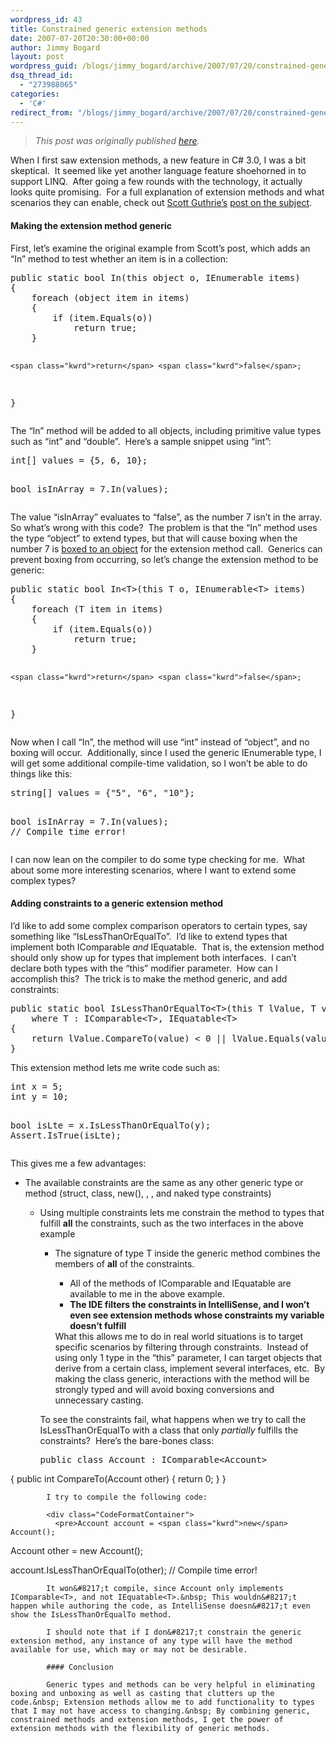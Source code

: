 ```yaml
---
wordpress_id: 43
title: Constrained generic extension methods
date: 2007-07-20T20:30:00+00:00
author: Jimmy Bogard
layout: post
wordpress_guid: /blogs/jimmy_bogard/archive/2007/07/20/constrained-generic-extension-methods.aspx
dsq_thread_id:
  - "273988065"
categories:
  - 'C#'
redirect_from: "/blogs/jimmy_bogard/archive/2007/07/20/constrained-generic-extension-methods.aspx/"
---
```

> _This post was originally published [here](http://grabbagoft.blogspot.com/2007/07/constrained-generic-extension-methods.html)._

When I first saw extension methods, a new feature in C# 3.0, I was a bit skeptical.&nbsp; It seemed like yet another language feature shoehorned in to support LINQ.&nbsp; After going a few rounds with the technology, it actually looks quite promising.&nbsp; For a full explanation of extension methods and what scenarios they can enable, check out [Scott Guthrie&#8217;s](http://weblogs.asp.net/scottgu/) [post on the subject](http://weblogs.asp.net/scottgu/archive/2007/03/13/new-orcas-language-feature-extension-methods.aspx).

#### Making the extension method generic

First, let&#8217;s examine the original example from Scott&#8217;s post, which adds an &#8220;In&#8221; method to test whether an item is in a collection:

<div class="CodeFormatContainer">
  <pre><span class="kwrd">public</span> <span class="kwrd">static</span> <span class="kwrd">bool</span> In(<span class="kwrd">this</span> <span class="kwrd">object</span> o, IEnumerable items)
{
    <span class="kwrd">foreach</span> (<span class="kwrd">object</span> item <span class="kwrd">in</span> items)
    {
        <span class="kwrd">if</span> (item.Equals(o))
            <span class="kwrd">return</span> <span class="kwrd">true</span>;
    }

    <span class="kwrd">return</span> <span class="kwrd">false</span>;
}</pre>
</div>

The &#8220;In&#8221; method will be added to all objects, including&nbsp;primitive value types such as&nbsp;&#8220;int&#8221; and&nbsp;&#8220;double&#8221;.&nbsp; Here&#8217;s a sample snippet using &#8220;int&#8221;:

<div class="CodeFormatContainer">
  <pre><span class="kwrd">int</span>[] values = {5, 6, 10};

<span class="kwrd">bool</span> isInArray = 7.In(values);</pre>
</div>

The value &#8220;isInArray&#8221; evaluates to &#8220;false&#8221;, as the number 7 isn&#8217;t in the array.&nbsp; So what&#8217;s wrong with this code?&nbsp; The problem is that the &#8220;In&#8221; method uses the type &#8220;object&#8221; to extend types, but that will cause boxing when the number 7 is [boxed to an object](http://www.codersource.net/csharp_boxing_unboxing.html) for the extension method call.&nbsp; Generics can prevent boxing from occurring, so let&#8217;s change the extension method to be generic:

<div class="CodeFormatContainer">
  <pre><span class="kwrd">public</span> <span class="kwrd">static</span> <span class="kwrd">bool</span> In&lt;T&gt;(<span class="kwrd">this</span> T o, IEnumerable&lt;T&gt; items)
{
    <span class="kwrd">foreach</span> (T item <span class="kwrd">in</span> items)
    {
        <span class="kwrd">if</span> (item.Equals(o))
            <span class="kwrd">return</span> <span class="kwrd">true</span>;
    }

    <span class="kwrd">return</span> <span class="kwrd">false</span>;
}</pre>
</div>

Now when I call &#8220;In&#8221;,&nbsp;the method will use &#8220;int&#8221; instead of &#8220;object&#8221;,&nbsp;and no boxing will occur.&nbsp; Additionally, since I used&nbsp;the generic&nbsp;IEnumerable<T> type, I will get&nbsp;some additional compile-time validation, so I won&#8217;t be able to do things like this:

<div class="CodeFormatContainer">
  <pre><span class="kwrd">string</span>[] values = {<span class="str">"5"</span>, <span class="str">"6"</span>, <span class="str">"10"</span>};

<span class="kwrd">bool</span> isInArray = 7.In(values); <span class="rem">// Compile time error!</span></pre>
</div>

I can now lean on the compiler to do some type checking for me.&nbsp; What about some more interesting scenarios, where I want to extend some complex types?

#### Adding constraints to a generic extension method

I&#8217;d like to add some complex comparison operators to certain types, say something like &#8220;IsLessThanOrEqualTo&#8221;.&nbsp; I&#8217;d like to extend types that implement both IComparable<T> _and_ IEquatable<T>.&nbsp; That is, the extension method should only show up for types that implement both interfaces.&nbsp; I can&#8217;t declare both types with the &#8220;this&#8221; modifier parameter.&nbsp; How can I accomplish this?&nbsp; The trick is to make the method generic, and add constraints:

<div class="CodeFormatContainer">
  <pre><span class="kwrd">public</span> <span class="kwrd">static</span> <span class="kwrd">bool</span> IsLessThanOrEqualTo&lt;T&gt;(<span class="kwrd">this</span> T lValue, T <span class="kwrd">value</span>)
    <span class="kwrd">where</span> T : IComparable&lt;T&gt;, IEquatable&lt;T&gt;
{
    <span class="kwrd">return</span> lValue.CompareTo(<span class="kwrd">value</span>) &lt; 0 || lValue.Equals(<span class="kwrd">value</span>);
}</pre>
</div>

This&nbsp;extension method&nbsp;lets me write code such as:

<div class="CodeFormatContainer">
  <pre><span class="kwrd">int</span> x = 5;
<span class="kwrd">int</span> y = 10;

<span class="kwrd">bool</span> isLte = x.IsLessThanOrEqualTo(y);
Assert.IsTrue(isLte);</pre>
</div>

This gives me a few advantages:

  * The available constraints are the same as any other generic type or method (struct, class, new(), <base class>, <interface>, and naked type constraints) 
      * Using multiple constraints lets me constrain the method to types that fulfill **all** the constraints, such as the two interfaces in the above example 
          * The signature of type T inside the generic method combines the members of&nbsp;**all** of the constraints. 
              * All of the methods of IComparable<T> and IEquatable<T> are available to me in the above example.
              * **The IDE filters the constraints in IntelliSense, and I won&#8217;t even see&nbsp;extension methods whose constraints&nbsp;my variable doesn&#8217;t fulfill**</ul> 
            What this allows me to do in real world situations is to target specific scenarios by filtering through constraints.&nbsp; Instead of using only 1 type in the &#8220;this&#8221; parameter, I can target objects that derive from a certain class, implement several interfaces, etc.&nbsp; By making the class generic, interactions with the method will be strongly typed and will avoid boxing conversions and unnecessary casting.
            
            To see the constraints fail, what happens when we try to call the IsLessThanOrEqualTo with a class that only _partially_ fulfills the constraints?&nbsp; Here&#8217;s the bare-bones class:
            
            <div class="CodeFormatContainer">
              <pre><span class="kwrd">public</span> <span class="kwrd">class</span> Account : IComparable&lt;Account&gt;
{
    <span class="kwrd">public</span> <span class="kwrd">int</span> CompareTo(Account other)
    {
        <span class="kwrd">return</span> 0;
    }
}</pre>
            </div>
            
            I try to compile the following code:
            
            <div class="CodeFormatContainer">
              <pre>Account account = <span class="kwrd">new</span> Account();
Account other = <span class="kwrd">new</span> Account();

account.IsLessThanOrEqualTo(other); <span class="rem">// Compile time error!</span></pre>
            </div>
            
            It won&#8217;t compile, since Account only implements IComparable<T>, and not IEquatable<T>.&nbsp; This wouldn&#8217;t happen while authoring the code, as IntelliSense doesn&#8217;t even show the IsLessThanOrEqualTo method.
            
            I should note that if I don&#8217;t constrain the generic extension method, any instance of any type will have the method available for use, which may or may not be desirable.
            
            #### Conclusion
            
            Generic types and methods can be very helpful in eliminating boxing and unboxing as well as casting that clutters up the code.&nbsp; Extension methods allow me to add functionality to types that I may not have access to changing.&nbsp; By combining generic, constrained methods and extension methods, I get the power of extension methods with the flexibility of generic methods.
